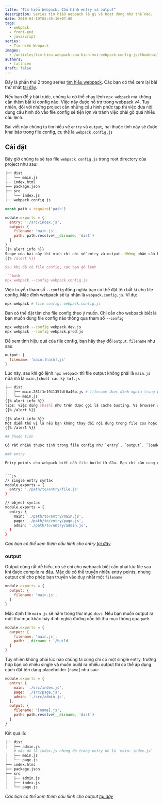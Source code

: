 ```yaml
---
title: "Tìm hiểu Webpack: Cấu hình entry và output"
description: Series tìm hiểu Webpack là gì và hoạt động như thế nào.
date: 2019-04-10T08:49:16+07:00
tags:
  - webpack
  - front-end
  - javascript
series:
  - Tìm hiểu Webpack
images:
  - /articles/tim-hieu-webpack-cau-hinh-voi-webpack-config-js/thumbnail.png
authors:
  - tatthien
draft: false
---
```


Đây là phần thứ 2 trong series [tìm hiểu webpack](/series/tìm-hiểu-webpack/). Các bạn có thể xem lại bài thứ nhất [tại đây](/articles/tim-hieu-weback-cai-dat-co-ban/).

Nếu bạn để ý bài trước, chúng ta có thể chạy lệnh `npx webpack` mà không cần thêm bất kì config nào. Việc này được hỗ trợ trong webpack v4. Tuy nhiên, đối với những project cần những cấu hình phức tạp thì việc đưa nội dung cấu hình đó vào file config sẽ tiện lợn và tránh việc phải gõ quá nhiều câu lệnh.

Bài viết này chúng ta tìm hiểu về `entry` và `output`, hai thuộc tính này sẽ được khai báo trong file config, cụ thể là `webpack.config.js`

## Cài đặt

Bây giờ chúng ta sẽ tạo file `webpack.config.js` trong root directory của project như sau:

```bash
├── dist
│   └── main.js
├── index.html
├── package.json
├── src
│   └── index.js
├── webpack.config.js
```

```js
const path = require('path')

module.exports = {
  entry: './src/index.js',
  output: {
    filename: 'main.js',
    path: path.resolve(__dirname, 'dist')
  }
}
{{% alert info %}}
Scope của bài này thì mình chỉ nói về entry và output. Những phần cấu hình khác sẽ đề cập tiếp tục ở các bài tiếp theo.
{{% /alert %}}

Sau khi đã có file config, các bạn gõ lệnh

```bash
npx webpack --config webpack.config.js
```

Việc truyền tham số `--config` đồng nghĩa bạn có thể đặt tên bất kì cho file config. Mặc định webpack sẽ tự nhận là `webpack.config.js`. Ví dụ:

```bash
npx webpack # file config: webpack.config.js
```

Bạn có thể đặt tên cho file config theo ý muốn. Chỉ cần cho webpack biết là bạn muốn dùng file config nào thông qua tham số `--config`

```bash
npx webpack --config webpack.dev.js
npx webpack --config webpack.prod.js
```

Để xem tính hiệu quả của file config, bạn hãy thay đổi `output.filename` như sau:

```js
output: {
  filename: 'main.[hash].js'
}
```

Lúc này, sau khi gõ lệnh `npx webpack` thì file output không phải là `main.js` nữa mà là `main.[chuỗi các ký tự].js`

```bash
├── dist
│   ├── main.281f1e1941357df0a46b.js # filename được định nghĩa trong webpack.config.js
│   └── main.js
{{% alert info %}}
Tips: việc dùng [hash] như trên được gọi là cache busting. Vì browser sẽ cache nội dung của static files như css, js dựa theo file path. Nếu mỗi lần build mà tên file không thay đổi, ví dụ luôn là style.css. Thì browser vẫn sẽ lấy nội dung có trong cache dựa theo tên cũ. Vì vậy, việc dùng hash hoặc versioning sẽ giúp browser update lại nội dung của static files.
{{% /alert %}}

{{% alert info %}}
Một điểm thú vị là nếu bạn không thay đổi nội dung trong file css hoặc js thì hash vẫn sẽ không thay đổi qua mỗi lần build.
{{% /alert %}}

## Thuộc tính

Có rất nhiều thuộc tính trong file config như `entry`, `output`, `loaders`, `plugins`,... Trong bài này mình sẽ nói về 2 thuộc tính căn bản là `entry` và `output`.

### entry

Entry points cho webpack biết cần file build từ đâu. Bạn chỉ cần cung cấp entry points và webpack sẽ xác định và build những dependency nào đang được sử dụng. Bạn có thể định nghĩa **một entry point (single entry syntax)** như ví dụ hoặc **nhiều entry point (object syntax)**. Ví dụ:


```js
// single entry syntax
module.exports = {
  entry: './path/to/entry/file.js'
}

// object syntax
module.exports = {
  entry: {
    main: './path/to/entry/main.js',
    page: './path/to/entry/page.js',
    admin: './path/to/entry/admin.js',
  }
}
```

_Các bạn có thể xem thêm cấu hình cho entry [tại đây](https://webpack.js.org/configuration/entry-context)_

### output

Output cũng rất dễ hiểu, nó sẽ chỉ cho webpack biết cần phải lưu file sau khi được compile ra đâu. Mặc dù có thể truyền nhiều entry points, nhưng output chỉ cho phép bạn truyền vào duy nhất một `filename`

```js
module.exports = {
  output: {
    filename: 'main.js',
  }
}
```

Mặc định file `main.js` sẽ nằm trong thư mục `dist`. Nếu bạn muốn output ra một thư mục khác hãy định nghĩa đường dẫn tới thư mục thông qua `path`

```js
module.exports = {
  output: {
    filename: 'main.js',
    path: __dirname + '/build'
  }
}
```

Tuy nhiên không phải lúc nào chúng ta cũng chỉ có một single entry, trường hợp bạn có nhiều single và muốn build ra nhiều output thì có thể áp dụng cách đặt tên dạng placeholder `[name]` như sau:

```js
module.exports = {
  entry: {
    main: './src/index.js',
    page: './src/page.js',
    admin: './src/admin.js',
  },
  output: {
    filename: '[name].js',
    path: path.resolve(__dirname, 'dist')
  }
}
```

Kết quả là:

```bash
├── dist
│   ├── admin.js
    # mặc dù là index.js nhưng do trong entry nó là `main: index.js`
│   ├── main.js
│   └── page.js
├── index.html
├── package.json
├── src
│   ├── admin.js
│   ├── index.js
│   └── page.js
```

_Các bạn có thể xem thêm cấu hình cho output [tại đây](https://webpack.js.org/configuration/output)_
